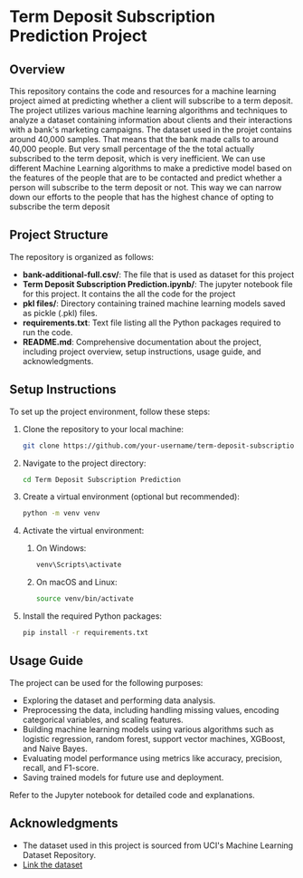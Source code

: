 # Term Deposit Subscription Prediction Project


## Overview

This repository contains the code and resources for a machine learning project aimed at predicting whether a client will subscribe to a term deposit. The project utilizes various machine learning algorithms and techniques to analyze a dataset containing information about clients and their interactions with a bank's marketing campaigns. The dataset used in the projet contains around 40,000 samples. That means that the bank made calls to around 40,000 people. But very small percentage of the the total actually subscribed to the term deposit, which is very inefficient. We can use different Machine Learning algorithms to make a predictive model based on the features of the people that are to be contacted and predict whether a person will subscribe to the term deposit or not. This way we can narrow down our efforts to the people that has the highest chance of opting to subscribe the term deposit

## Project Structure

The repository is organized as follows:

- **bank-additional-full.csv/**: The file that is used as dataset for this project
- **Term Deposit Subscription Prediction.ipynb/**: The jupyter notebook file for this project. It contains the all the code for the project 
- **pkl files/**: Directory containing trained machine learning models saved as pickle (.pkl) files.
- **requirements.txt**: Text file listing all the Python packages required to run the code.
- **README.md**: Comprehensive documentation about the project, including project overview, setup instructions, usage guide, and acknowledgments.

## Setup Instructions

To set up the project environment, follow these steps:

1. Clone the repository to your local machine:

   ```bash
   git clone https://github.com/your-username/term-deposit-subscription-prediction.git
   
2. Navigate to the project directory:
   
   ```bash
   cd Term Deposit Subscription Prediction
   
3. Create a virtual environment (optional but recommended):
   
   ```bash
   python -m venv venv

4. Activate the virtual environment:
   1. On Windows:
      ```bash
      venv\Scripts\activate
   2. On macOS and Linux:
      ```bash
      source venv/bin/activate
5. Install the required Python packages:
   ```bash
   pip install -r requirements.txt


## Usage Guide

The project can be used for the following purposes:

- Exploring the dataset and performing data analysis.
- Preprocessing the data, including handling missing values, encoding categorical variables, and scaling features.
- Building machine learning models using various algorithms such as logistic regression, random forest, support vector machines, XGBoost, and Naive Bayes.
- Evaluating model performance using metrics like accuracy, precision, recall, and F1-score.
- Saving trained models for future use and deployment.

Refer to the Jupyter notebook for detailed code and explanations.


## Acknowledgments

- The dataset used in this project is sourced from UCI's Machine Learning Dataset Repository.
- [Link the dataset](http://archive.ics.uci.edu/ml/datasets/Bank+Marketing)
